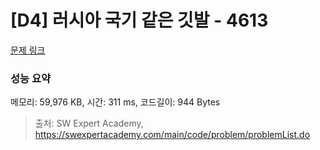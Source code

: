 # [D4] 러시아 국기 같은 깃발 - 4613 

[문제 링크](https://swexpertacademy.com/main/code/problem/problemDetail.do?contestProbId=AWQl9TIK8qoDFAXj) 

### 성능 요약

메모리: 59,976 KB, 시간: 311 ms, 코드길이: 944 Bytes



> 출처: SW Expert Academy, https://swexpertacademy.com/main/code/problem/problemList.do